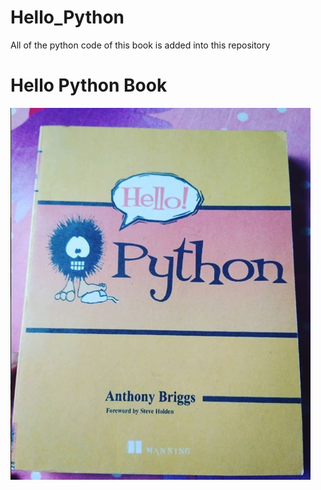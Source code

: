 # Hello_Python
All of the python code of this book is added into this repository

# Hello Python Book
![alt text](https://github.com/Maxyee/Hello_Python/blob/master/images/pythonbook.png)
